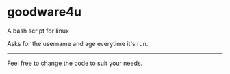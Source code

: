 # goodware4u

A bash script for linux

Asks for the username and age everytime it's run.

---

Feel free to change the code to suit your needs.

